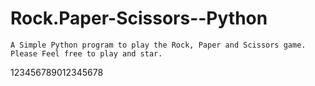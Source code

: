 # Rock.Paper-Scissors--Python
    A Simple Python program to play the Rock, Paper and Scissors game.
    Please Feel free to play and star.
123456789012345678